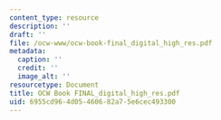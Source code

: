 ```yaml
---
content_type: resource
description: ''
draft: ''
file: /ocw-www/ocw-book-final_digital_high_res.pdf
metadata:
  caption: ''
  credit: ''
  image_alt: ''
resourcetype: Document
title: OCW Book FINAL_digital_high_res.pdf
uid: 6955cd96-4d05-4606-82a7-5e6cec493300
---
```

